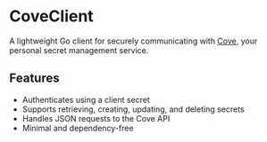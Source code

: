 # CoveClient

A lightweight Go client for securely communicating with [Cove](https://github.com/yourname/cove), your personal secret management service.

## Features

- Authenticates using a client secret
- Supports retrieving, creating, updating, and deleting secrets
- Handles JSON requests to the Cove API
- Minimal and dependency-free